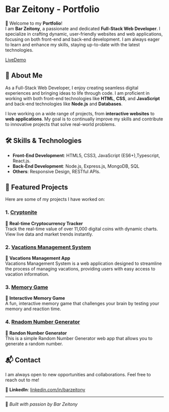 # Bar Zeitony - Portfolio

👋 Welcome to my **Portfolio**!  
I am **Bar Zeitony**, a passionate and dedicated **Full-Stack Web Developer**. I specialize in crafting dynamic, user-friendly websites and web applications, focusing on both front-end and back-end development. I am always eager to learn and enhance my skills, staying up-to-date with the latest technologies.

[LiveDemo](https://barzeito.github.io/Portfolio/)  


## 🌟 About Me
As a Full-Stack Web Developer, I enjoy creating seamless digital experiences and bringing ideas to life through code. I am proficient in working with both front-end technologies like **HTML**, **CSS**, and **JavaScript** and back-end technologies like **Node.js** and **Databases**.

I love working on a wide range of projects, from **interactive websites** to **web applications**. My goal is to continually improve my skills and contribute to innovative projects that solve real-world problems.

## 🛠 Skills & Technologies
- **Front-End Development**: HTML5, CSS3, JavaScript (ES6+),Typescript, React.js. 
- **Back-End Development**: Node.js, Express.js, MongoDB, SQL
- **Others**: Responsive Design, RESTful APIs.

## 🎨 Featured Projects
Here are some of my projects I have worked on:

### **1. [Cryptonite](https://github.com/barzeito/Cryptonite)**
🔹 **Real-time Cryptocurrency Tracker**  
Track the real-time value of over 11,000 digital coins with dynamic charts. View live data and market trends instantly.

### **2. [Vacations Management System](https://github.com/barzeito/Vacations)**
🔹 **Vacations Management App**  
Vacations Management System is a web application designed to streamline the process of managing vacations, providing users with easy access to vacation information.

### **3. [Memory Game](https://github.com/barzeito/Memory-Game)**
🔹 **Interactive Memory Game**  
A fun, interactive memory game that challenges your brain by testing your memory and reaction time.

### **4. [Rnadom Number Generator](https://github.com/barzeito/RandomNumber)**
🔹 **Randon Number Generator**  
This is a simple Random Number Generator web app that allows you to generate a random number.


## 📬 Contact
I am always open to new opportunities and collaborations. Feel free to reach out to me!

🔗 **LinkedIn**: [linkedin.com/in/barzeitony](https://linkedin.com/in/barzeitony)

---

🚀 *Built with passion by Bar Zeitony*
